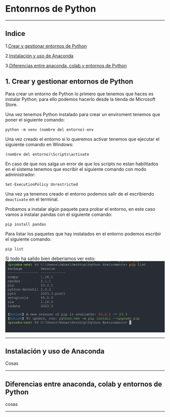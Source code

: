 # Entonrnos de Python
---
## Indice
1.[Crear y gestionar entornos de Python](#1-crear-y-gestionar-entornos-de-python)

2.[Instalación y uso de Anaconda](#instalación-y-uso-de-anaconda)
   
3.[Diferencias entre anaconda, colab y entornos de Python](#diferencias-entre-anaconda-colab-y-entornos-de-python)


## 1. Crear y gestionar entornos de Python
Para crear un entorno de Python lo primero que tenemos que haces es instalar Python, para ello podemos hacerlo desde la tienda de Microsoft Store.

Una vez tenemos Python instalado para crear un enviroment tenemos que poner el siguiente comando: 
```
python -m venv (nombre del entorno)-env
```
Una vez creado el entorno si lo queremos activar tenemos que ejecutar el siguiente comando en Windows:
```
(nombre del entorno)\Scripts\activate
```
En caso de que nos salga un error de que los scripts no estan habilitados en el sistema tenemos que escribir el siguiente comando con modo administrador:
```
Set-ExecutionPolicy Unrestricted
```
Una vez ya tenemos creado el entorno podemos salir de el escribiendo `deactivate` en el terminal.

Probamos a instalar algún paquete para probar el entorno, en este caso vamos a instalar pandas con el siguiente comando:
```
pip install pandas
```
Para listar los paquetes que hay instalados en el entorno podemos escribir el siguiente comando:
```
pip list
```
Si todo ha salido bien deberiamos ver esto:
![Texto](./img/Lista%20entorno.PNG)

---
## Instalación y uso de Anaconda
Cosas

---

## Diferencias entre anaconda, colab y entornos de Python
cosas

---

